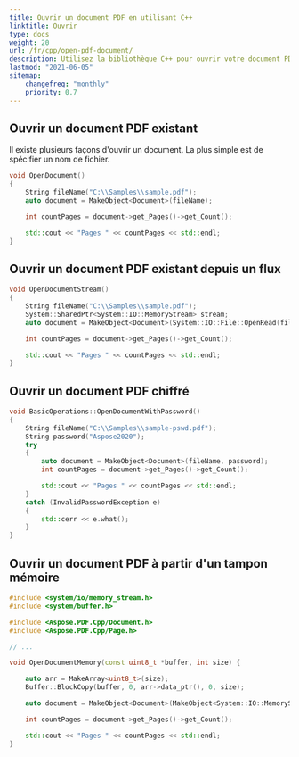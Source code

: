```yaml
---
title: Ouvrir un document PDF en utilisant C++
linktitle: Ouvrir
type: docs
weight: 20
url: /fr/cpp/open-pdf-document/
description: Utilisez la bibliothèque C++ pour ouvrir votre document PDF avec le prochain extrait de code par Aspose.PDF.
lastmod: "2021-06-05"
sitemap:
    changefreq: "monthly"
    priority: 0.7
---
```


## Ouvrir un document PDF existant

Il existe plusieurs façons d'ouvrir un document. La plus simple est de spécifier un nom de fichier.

```cpp
void OpenDocument()
{
    String fileName("C:\\Samples\\sample.pdf");
    auto document = MakeObject<Document>(fileName);

    int countPages = document->get_Pages()->get_Count();

    std::cout << "Pages " << countPages << std::endl;
}
```

## Ouvrir un document PDF existant depuis un flux

```cpp
void OpenDocumentStream()
{
    String fileName("C:\\Samples\\sample.pdf");
    System::SharedPtr<System::IO::MemoryStream> stream;
    auto document = MakeObject<Document>(System::IO::File::OpenRead(fileName));

    int countPages = document->get_Pages()->get_Count();

    std::cout << "Pages " << countPages << std::endl;
}
```

## Ouvrir un document PDF chiffré

```cpp
void BasicOperations::OpenDocumentWithPassword()
{
    String fileName("C:\\Samples\\sample-pswd.pdf");
    String password("Aspose2020");
    try
    {
        auto document = MakeObject<Document>(fileName, password);
        int countPages = document->get_Pages()->get_Count();

        std::cout << "Pages " << countPages << std::endl;
    }
    catch (InvalidPasswordException e)
    {
        std::cerr << e.what();
    }
}
```

## Ouvrir un document PDF à partir d'un tampon mémoire

```cpp
#include <system/io/memory_stream.h>
#include <system/buffer.h>

#include <Aspose.PDF.Cpp/Document.h>
#include <Aspose.PDF.Cpp/Page.h>

// ...

void OpenDocumentMemory(const uint8_t *buffer, int size) {

    auto arr = MakeArray<uint8_t>(size);
    Buffer::BlockCopy(buffer, 0, arr->data_ptr(), 0, size);

    auto document = MakeObject<Document>(MakeObject<System::IO::MemoryStream>(arr));

    int countPages = document->get_Pages()->get_Count();

    std::cout << "Pages " << countPages << std::endl;
}
```